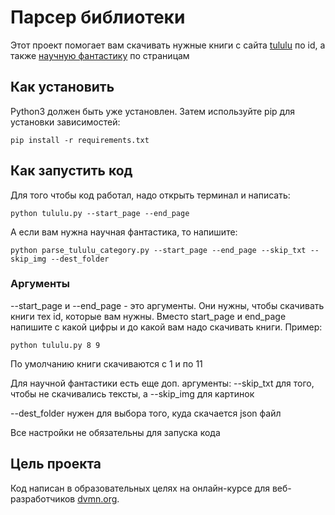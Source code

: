 # Парсер библиотеки
Этот проект помогает вам скачивать нужные книги с сайта [tululu](https://tululu.org) по id, а также [научную фантастику](https://tululu.org/l55) по страницам

## Как установить
Python3 должен быть уже установлен. Затем используйте pip для установки зависимостей:
```
pip install -r requirements.txt
```

## Как запустить код
Для того чтобы код работал, надо открыть терминал и написать:

```
python tululu.py --start_page --end_page
```
А если вам нужна научная фантастика, то напишите:

```
python parse_tululu_category.py --start_page --end_page --skip_txt --skip_img --dest_folder
```
### Аргументы
--start_page и --end_page - это аргументы. Они нужны, чтобы скачивать книги тех id, которые вам нужны. Вместо start_page и end_page напишите с какой цифры и до какой вам надо скачивать книги. Пример: 
```
python tululu.py 8 9
```
По умолчанию книги скачиваются с 1 и по 11

Для научной фантастики есть еще доп. аргументы:
--skip_txt для того, чтобы не скачивались тексты, а --skip_img для картинок

--dest_folder нужен для выбора того, куда скачается json файл

Все настройки не обязательны для запуска кода

## Цель проекта
Код написан в образовательных целях на онлайн-курсе для веб-разработчиков [dvmn.org](https://dvmn.org/).